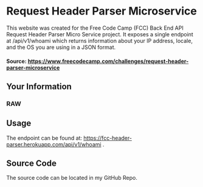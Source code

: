 # Request Header Parser Microservice

This website was created for the Free Code Camp (FCC) Back End API Request Header Parser Micro Service project. It exposes a single endpoint at /api/v1/whoami which returns information about your IP address, locale, and the OS you are using in a JSON format.

#### Source: https://www.freecodecamp.com/challenges/request-header-parser-microservice

## Your Information

### RAW

## Usage
The endpoint can be found at: https://fcc-header-parser.herokuapp.com/api/v1/whoami .

## Source Code
The source code can be located in my GitHub Repo.
